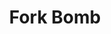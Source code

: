 ---
title: Fork Bomb
description: Once a classic, always a classic
weight: 21
lastmod: 2020-10-01T10:23:30-09:00
draft: false
# vimeo: 403196519
emoji: ⚡
free: true
# chapter_start: Creating your Own Virus
# video_length: 1:44
---